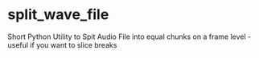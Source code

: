 # split_wave_file
Short Python Utility to Spit Audio File into equal chunks on a frame level - useful if you want to slice breaks
